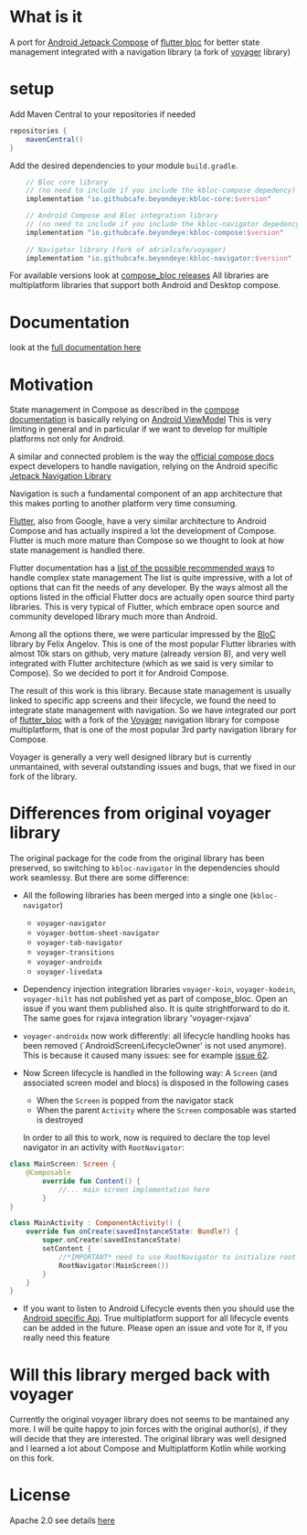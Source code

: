 # What is it
A port for [Android Jetpack Compose](https://developer.android.com/jetpack/compose)  of [flutter bloc](https://github.com/felangel/bloc) for better state management 
integrated with a navigation library
(a fork of [voyager](https://github.com/adrielcafe/voyager) library)

# setup
Add Maven Central to your repositories if needed
```groovy
repositories {
    mavenCentral()
}
```
Add the desired dependencies to your module `build.gradle`.
```groovy
    // Bloc core library 
    // (no need to include if you include the kbloc-compose depedency)
    implementation "io.githubcafe.beyondeye:kbloc-core:$version"

    // Android Compose and Bloc integration library
    // (no need to include if you include the kbloc-navigator depedency)
    implementation "io.githubcafe.beyondeye:kbloc-compose:$version"
    
    // Navigator library (fork of adrielcafe/voyager)
    implementation "io.githubcafe.beyondeye:kbloc-navigator:$version"
```
For available  versions look at  [compose_bloc releases](https://github.com/beyondeye/compose_bloc/releases)
All libraries are multiplatform libraries that support both Android and Desktop compose.

# Documentation

look at the [full documentation here](https://beyondeye.gitbook.io/compose-bloc/)

# Motivation
State management in Compose as described in the [compose documentation](https://developer.android.com/jetpack/compose/state) 
is basically relying on [Android ViewModel](https://developer.android.com/jetpack/compose/state#viewmodels-source-of-truth)
This is very limiting in general and in particular if we want to develop for multiple platforms not 
only for Android. 

A similar and connected problem is the way the [official compose docs](https://developer.android.com/jetpack/compose/navigation)
expect developers to handle navigation, relying on the Android specific [Jetpack Navigation Library](https://developer.android.com/guide/navigation)

Navigation is such a fundamental component of an app architecture that this makes porting to
another platform very time consuming.

[Flutter](https://flutter.dev/), also from Google,  have a very similar architecture to Android Compose and has actually
inspired a lot the development of Compose.
Flutter is much more mature than Compose so we thought to look at how state management is handled 
there. 

Flutter documentation has a [list of the possible recommended ways](https://docs.flutter.dev/development/data-and-backend/state-mgmt/options) to handle complex state management
The list is quite impressive, with a lot of options that can fit the needs of any developer.
By the ways almost all the options listed in the official Flutter docs are actually 
open source third party libraries. This is very typical of Flutter, which embrace open source and
community developed library much more than Android.

Among all the options there, we were particular impressed by the
[BloC](https://felangel.github.io/bloc)  library  by Felix Angelov. This is one of the most popular Flutter libraries with almost 10k stars on github, 
very mature (already version 8), and very well integrated with Flutter architecture (which as we said
is very similar to Compose). So we decided to port it for Android Compose.

The result of this work is this library.
Because state management is usually linked to specific app screens and their lifecycle, we found the need
to integrate state management with navigation. So we have integrated our port of [flutter_bloc](https://bloclibrary.dev/#/flutterbloccoreconcepts)
with a fork of the [Voyager](https://voyager.adriel.cafe/) navigation library for compose multiplatform, that is one of the most 
popular 3rd party navigation library for Compose.

Voyager is generally a very well designed library
but is currently unmantained, with several outstanding issues and bugs, that we fixed in our fork of the library.

# Differences from original voyager library
The original package for the code from the original library has been preserved, so switching
to `kbloc-navigator` in the dependencies should work seamlessy. But there are some difference:
- All the following libraries has been merged into a single one (`kbloc-navigator`)
  - `voyager-navigator`
  - `voyager-bottom-sheet-navigator`
  - `voyager-tab-navigator`
  - `voyager-transitions`
  - `voyager-androidx`
  - `voyager-livedata`
- Dependency injection integration libraries `voyager-koin`, `voyager-kodein`, `voyager-hilt`
  has not published yet as part of compose_bloc. Open an issue if you want them published also.
  It is quite strightforward to do it. The same goes for rxjava integration library 'voyager-rxjava'
- `voyager-androidx` now work differently: all lifecycle handling hooks has been removed
  (`AndroidScreenLifecycleOwner' is not used anymore). This is because it caused many issues:
  see for example [issue 62](https://github.com/adrielcafe/voyager/issues/62).
- Now Screen lifecycle is handled in the following way: A `Screen` (and associated screen model and blocs)
  is disposed in the following cases
  - When the `Screen` is popped from the navigator stack
  - When the parent `Activity` where the `Screen` composable was started is destroyed

  In order to all this to work, now is required to declare the top level navigator in an
  activity with `RootNavigator`:
```kotlin
class MainScreen: Screen {
    @Composable
        override fun Content() {
            //... main screen implementation here
        }
}

class MainActivity : ComponentActivity() {
    override fun onCreate(savedInstanceState: Bundle?) {
        super.onCreate(savedInstanceState)
        setContent {
            //*IMPORTANT* need to use RootNavigator to initialize root navigator for activity, not as in original voyager
            RootNavigator(MainScreen())
        }
    }
}
```
- If you want to listen to Android Lifecycle events then you should use the [Android specific Api](https://developer.android.com/jetpack/compose/side-effects#disposableeffect).
  True multiplatform support for all lifecycle events can be added in the future. Please open an issue and vote for it, if you really need this feature 
# Will this library merged back with voyager
Currently the original voyager library does not seems to be mantained any more. I will be quite happy to
join forces with the original author(s), if they will decide that they are interested.
The original library was well designed and I learned a lot about Compose and Multiplatform Kotlin while working on this fork.
# License
Apache 2.0
see details [here](License.md)